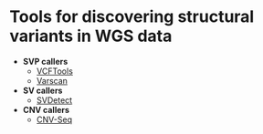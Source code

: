 # Tools for discovering structural variants in WGS data

* **SVP callers**
  * [VCFTools](VCFtools.md)
  * [Varscan](Varscan.md)
* **SV callers**
  * [SVDetect](SVDetect.md)
* **CNV callers**
  * [CNV-Seq](CNV-Seq.md)
